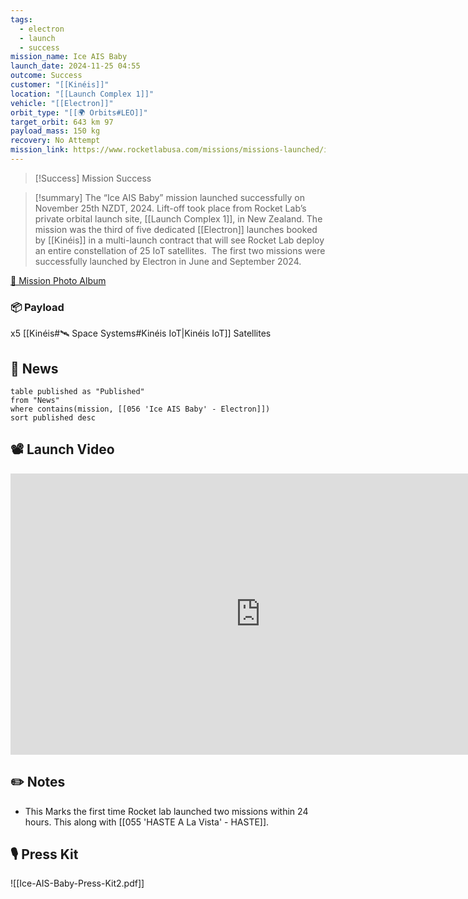 ```yaml
---
tags:
  - electron
  - launch
  - success
mission_name: Ice AIS Baby
launch_date: 2024-11-25 04:55
outcome: Success
customer: "[[Kinéis]]"
location: "[[Launch Complex 1]]"
vehicle: "[[Electron]]"
orbit_type: "[[🌍 Orbits#LEO]]"
target_orbit: 643 km 97
payload_mass: 150 kg
recovery: No Attempt
mission_link: https://www.rocketlabusa.com/missions/missions-launched/ice-ais-baby/
---
```

>[!Success] Mission Success

>[!summary]
The “Ice AIS Baby” mission launched successfully on November 25th NZDT, 2024. Lift-off took place from Rocket Lab’s private orbital launch site, [[Launch Complex 1]], in New Zealand. The mission was the third of five dedicated [[Electron]] launches booked by [[Kinéis]] in a multi-launch contract that will see Rocket Lab deploy an entire constellation of 25 IoT satellites.  The first two missions were successfully launched by Electron in June and September 2024. 
>
[📸 Mission Photo Album](https://www.flickr.com/photos/rocketlab/albums/72177720322166233/)

### 📦 Payload

x5 [[Kinéis#🛰️ Space Systems#Kinéis IoT|Kinéis IoT]] Satellites
## 📰 News
```dataview
table published as "Published"
from "News"
where contains(mission, [[056 'Ice AIS Baby' - Electron]])
sort published desc
```

## 📽️ Launch Video

<iframe width="800" height="450" src="https://www.youtube.com/embed/i081vyh3WO0" title="Rocket Lab&#39;s Electron - Ice AIS Baby Mission" frameborder="0" allow="accelerometer; autoplay; clipboard-write; encrypted-media; gyroscope; picture-in-picture; web-share" referrerpolicy="strict-origin-when-cross-origin" allowfullscreen></iframe>     


## ✏️ Notes

- This Marks the first time Rocket lab launched two missions within 24 hours. This along with [[055 'HASTE A La Vista' - HASTE]].


## 🎙️ Press Kit

![[Ice-AIS-Baby-Press-Kit2.pdf]]
